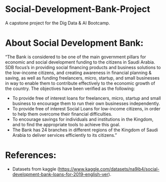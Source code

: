 # Social-Development-Bank-Project
A capstone project for the Dig Data &amp; AI Bootcamp.



# **About Social Development Bank:**

  “The Bank is considered to be one of the main government pillars for economic and social development funding to the citizens in Saudi Arabia. SDB focus’s in providing social financing products and business solutions to the low-income citizens, and creating awareness in financial planning & saving, as well as funding freelancers, micro, startup, and small businesses in way to enable them to contribute effectively to the economic growth of the country. The objectives have been verified as the following:

- To provide free of interest loans for freelancers, micro, startup and small business to encourage them to run their own businesses independently.
- To provide free of interest Social Loans for low-income citizens, in order to help them overcome their financial difficulties.
- To encourage savings for individuals and institutions in the Kingdom, and to find the appropriate tools to achieve this goal.
- The Bank has 24 branches in different regions of the Kingdom of Saudi Arabia to deliver services efficiently to its citizens.”




# References:
- Datasets from kaggle (https://www.kaggle.com/datasets/na9ib4/social-development-bank-loans-for-2019-english-ver).

